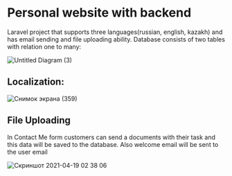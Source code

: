 # Personal website with backend 
Laravel project that supports three languages(russian, english, kazakh) and has email sending and file uploading ability.
Database consists of two tables with relation one to many:



![Untitled Diagram (3)](https://user-images.githubusercontent.com/75522192/115159398-bff51700-a0b4-11eb-9737-5235f81a66e6.png)

 ## Localization:
 
 ![Снимок экрана (359)](https://user-images.githubusercontent.com/75522192/115159884-3abf3180-a0b7-11eb-8410-c2f58a690c77.png)
 
 
 ## File Uploading
 In Contact Me form customers can send a documents with their task and this data will be saved to the database. Also welcome email will be sent to the user email
 
 
 ![Скриншот 2021-04-19 02 38 06](https://user-images.githubusercontent.com/75522192/115160176-b5d51780-a0b8-11eb-83c5-13ddf1be97b2.png)
 
 
 
 
 



